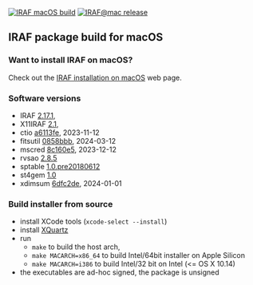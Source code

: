 [![IRAF macOS build](https://github.com/iraf-community/iraf-mac-build/actions/workflows/build.yml/badge.svg)](https://github.com/iraf-community/iraf-mac-build/actions/workflows/build.yml)
[![IRAF@mac release](https://img.shields.io/github/release/iraf-community/iraf-mac-build.svg)](https://github.com/iraf-community/iraf-mac-build/releases/latest)

## IRAF package build for macOS

### Want to install IRAF on macOS?

Check out the [IRAF installation on
macOS](https://iraf-community.github.io/install.html#macos) web page.


### Software versions

* IRAF [2.17.1](https://github.com/iraf-community/iraf/releases/tag/v2.17.1),
* X11IRAF [2.1](https://github.com/iraf-community/x11iraf/releases/tag/v2.1),
* ctio [a6113fe](https://github.com/iraf-community/iraf-ctio/tree/a6113fe), 2023-11-12
* fitsutil [0858bbb](https://github.com/iraf-community/iraf-fitsutil/tree/0858bbb), 2024-03-12
* mscred [8c160e5](https://github.com/iraf-community/iraf-mscred/tree/8c160e5), 2023-12-12
* rvsao [2.8.5](http://tdc-www.harvard.edu/iraf/rvsao/rvsao-2.8.5.tar.gz)
* sptable [1.0.pre20180612](https://github.com/iraf-community/iraf-sptable/releases/tag/1.0.pre20180612)
* st4gem [1.0](https://gitlab.com/nsf-noirlab/csdc/usngo/iraf/st4gem/-/releases/1.0)
* xdimsum [6dfc2de](https://github.com/iraf-community/iraf-xdimsum/tree/6dfc2de), 2024-01-01


### Build installer from source

* install XCode tools (`xcode-select --install`)
* install [XQuartz](https://www.xquartz.org/)
* run 
   - `make` to build the host arch, 
   - `make MACARCH=x86_64` to build Intel/64bit installer on Apple Silicon
   - `make MACARCH=i386` to build Intel/32 bit on Intel (<= OS X 10.14)
* the executables are ad-hoc signed, the package is unsigned
